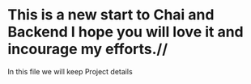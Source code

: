 # This is a new start to Chai and Backend I hope you will love it and incourage my efforts.//
In this file we will keep Project details

